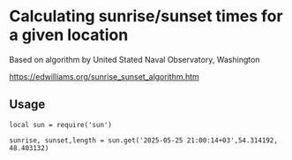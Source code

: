 # Calculating sunrise/sunset times for a given location

Based on algorithm by United Stated Naval Observatory, Washington

https://edwilliams.org/sunrise_sunset_algorithm.htm

## Usage

```
local sun = require('sun')

sunrise, sunset,length = sun.get('2025-05-25 21:00:14+03',54.314192, 48.403132)

```


